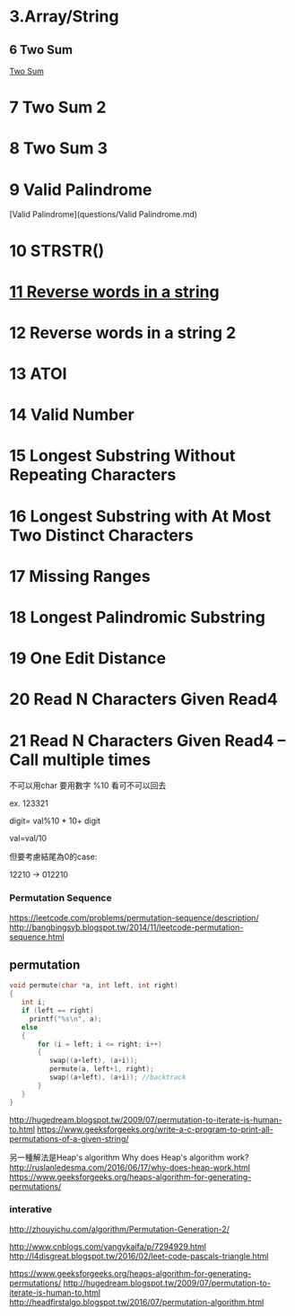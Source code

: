 # 3.Array/String

## 6 Two Sum

[Two Sum](questions/TwoSum.md)
# 7 Two Sum 2

# 8 Two Sum 3

# 9 Valid Palindrome
[Valid Palindrome](questions/Valid Palindrome.md)

# 10 STRSTR\(\)

# [11 Reverse words in a string](questions/ReverseWordsInAString.md)



# 12 Reverse words in a string 2

# 13 ATOI

# 14 Valid Number

# 15 Longest Substring Without Repeating Characters

# 16 Longest Substring with At Most Two Distinct Characters

# 17 Missing Ranges

# 18 Longest Palindromic Substring

# 19 One Edit Distance

# 20 Read N Characters Given Read4

# 21 Read N Characters Given Read4 – Call multiple times



不可以用char   要用數字 %10   看可不可以回去



ex. 123321 



digit= val%10 \* 10+ digit

val=val/10



但要考慮結尾為0的case:

12210  -&gt;   012210

### Permutation Sequence

https://leetcode.com/problems/permutation-sequence/description/
http://bangbingsyb.blogspot.tw/2014/11/leetcode-permutation-sequence.html


## permutation


```c
void permute(char *a, int left, int right)
{
   int i;
   if (left == right)
     printf("%s\n", a);
   else
   {
       for (i = left; i <= right; i++)
       {
          swap((a+left), (a+i));
          permute(a, left+1, right);
          swap((a+left), (a+i)); //backtrack
       }
   }
}
```


http://hugedream.blogspot.tw/2009/07/permutation-to-iterate-is-human-to.html
https://www.geeksforgeeks.org/write-a-c-program-to-print-all-permutations-of-a-given-string/


另一種解法是Heap's algorithm 
Why does Heap's algorithm work?
http://ruslanledesma.com/2016/06/17/why-does-heap-work.html
https://www.geeksforgeeks.org/heaps-algorithm-for-generating-permutations/


### interative
http://zhouyichu.com/algorithm/Permutation-Generation-2/


http://www.cnblogs.com/yangykaifa/p/7294929.html
http://l4disgreat.blogspot.tw/2016/02/leet-code-pascals-triangle.html



https://www.geeksforgeeks.org/heaps-algorithm-for-generating-permutations/
http://hugedream.blogspot.tw/2009/07/permutation-to-iterate-is-human-to.html
http://headfirstalgo.blogspot.tw/2016/07/permutation-algorithm.html




